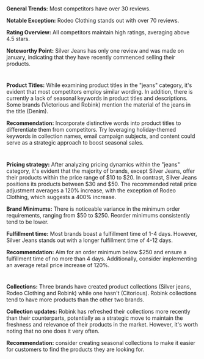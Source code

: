 
<!-- Competitors: Review analysis -->
#

__General Trends:__ Most competitors have over 30 reviews.

__Notable Exception:__ Rodeo Clothing stands out with over 70 reviews.

__Rating Overview:__ All competitors maintain high ratings, averaging above 4.5 stars.

__Noteworthy Point:__ Silver Jeans has only one review and was made on january, indicating that they have recently commenced selling their products.

#

<!-- Competitors: Product optimization analysis -->

# 

__Product Titles:__ While examining product titles in the "jeans" category, it's evident that most competitors employ similar wording. In addition, there is currently a lack of seasonal keywords in product titles and descriptions. Some brands (Victorious and Robink) mention the material of the jeans in the title (Denim).

__Recommendation:__ Incorporate distinctive words into product titles to differentiate them from competitors. Try leveraging holiday-themed keywords in collection names, email campaign subjects, and content could serve as a strategic approach to boost seasonal sales.

# 

<!-- Competitors: Competitor pricing, minimum order and fulfillment analysis -->

__Pricing strategy:__ After analyzing pricing dynamics within the "jeans" category, it's evident that the majority of brands, except Silver Jeans, offer their products within the price range of \$10 to \$20. In contrast, Silver Jeans positions its products between \$30 and \$50. The recommended retail price adjustment averages a 120% increase, with the exception of Rodeo Clothing, which suggests a 400% increase.

__Brand Minimums:__ There is noticeable variance in the minimum order requirements, ranging from \$50 to \$250. Reorder minimums consistently tend to be lower.

__Fulfillment time:__ Most brands boast a fulfillment time of 1-4 days. However, Silver Jeans stands out with a longer fulfillment time of 4-12 days.

__Recommendation:__ Aim for an order minimum below \$250 and ensure a fulfillment time of no more than 4 days. Additionally, consider implementing an average retail price increase of 120%.

#

<!-- Competitors: Competitor collection analysis -->

# 

__Collections:__ Three brands have created product collections (Silver jeans, Rodeo Clothing and Robink) while one hasn't (Citorious). Robink collections tend to have more products than the other two brands.

__Collection updates:__ Robink has refreshed their collections more recently than their counterparts, potentially as a strategic move to maintain the freshness and relevance of their products in the market. However, it's worth noting that no one does it very often.

__Recommendation:__ consider creating seasonal collections to make it easier for customers to find the products they are looking for.

#

<!-- end -->